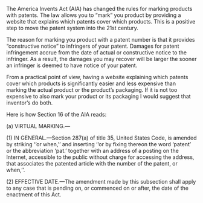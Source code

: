 
The America Invents Act (AIA) has changed the rules for marking products with patents. The law allows you to “mark” you product by providing a website that explains which patents cover which products. This is a positive step to move the patent system into the 21st century.

The reason for marking you product with a patent number is that it provides “constructive notice” to infringers of your patent. Damages for patent infringement accrue from the date of actual or constructive notice to the infringer. As a result, the damages you may recover will be larger the sooner an infringer is deemed to have notice of your patent.

From a practical point of view, having a website explaining which patents cover which products is significantly easier and less expensive than marking the actual product or the product’s packaging. If it is not too expensive to also mark your product or its packaging I would suggest that inventor’s do both.

  
  

Here is how Section 16 of the AIA reads:

(a) VIRTUAL MARKING.—

(1) IN GENERAL.—Section 287(a) of title 35, United States Code, is amended by striking ‘‘or when,’’ and inserting ‘‘or by fixing thereon the word ‘patent’ or the abbreviation ‘pat.’ together with an address of a posting on the Internet, accessible to the public without charge for accessing the address, that associates the patented article with the number of the patent, or when,’’.

(2) EFFECTIVE DATE.—The amendment made by this subsection shall apply to any case that is pending on, or commenced on or after, the date of the enactment of this Act.